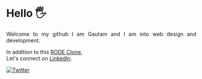 # Hello 🖐️
<p align="justify"> 
Welcome to my github
I am Gautam and I am into web design and development.
</p>
<p>
In addition to this <a href="https://rode-cloned.netlify.app/">RODE Clone</a>,<br/> Let's connect on <a href="https://www.linkedin.com/in/webdev-gautam/">LinkedIn</a>.
</p>

[![Twitter](https://img.shields.io/twitter/url?style=social&url=https%3A%2F%2Frode-cloned.netlify.app%2F)](https://twitter.com/intent/tweet?text=Wow:&url=https%3A%2F%2Frode-cloned.netlify.app%2F)
